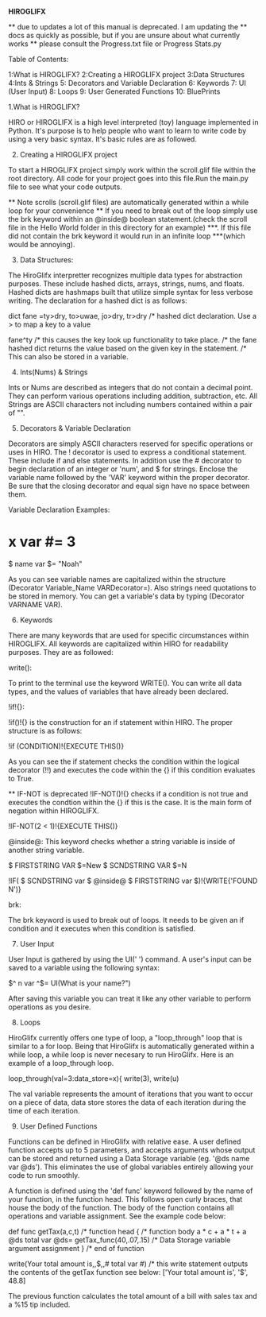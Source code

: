 **HIROGLIFX**

** due to updates a lot of this manual is deprecated. I am updating the
** docs as quickly as possible, but if you are unsure about what currently works
** please consult the Progress.txt file or Progress Stats.py

Table of Contents:

1:What is HIROGLIFX?
2:Creating a HIROGLIFX project
3:Data Structures
4:Ints & Strings
5: Decorators and Variable Declaration
6: Keywords
7: UI (User Input)
8: Loops
9: User Generated Functions
10: BluePrints

1.What is HIROGLIFX?

HIRO or HIROGLIFX is a high level interpreted (toy) language implemented in Python. It's purpose is to help
people who want to learn to write code by using a very basic syntax.
It's basic rules are as followed. 

2. Creating a HIROGLIFX project

To start a HIROGLIFX project simply work within the scroll.glif file within the root directory.
All code for your project goes into this file.Run the main.py file to see what your
code outputs.

** Note scrolls (scroll.glif files) are automatically generated within a while loop for your convenience
** If you need to break out of the loop simply use the brk keyword within an @inside@ boolean
statement.(check the scroll file in the Hello World folder in this directory for an example)
***. If this file did not contain the brk keyword it would run in an infinite loop
***(which would be annoying).

3. Data Structures:

The HiroGlifx interpretter recognizes multiple data types for abstraction purposes. These include hashed dicts, arrays, strings,
nums, and floats. Hashed dicts are hashmaps built that utilize simple syntax for less verbose writing. The declaration for a
hashed dict is as follows:

dict fane =ty>dry, to>uwae, jo>dry, tr>dry /* hashed dict declaration. Use a > to map a key to a value

fane^ty /* this causes the key look up functionality to take place.
 /* the fane hashed dict returns the value based on the given key in the statement.
 /* This can also be stored in a variable.

4. Ints(Nums) & Strings

Ints or Nums are described as integers that do not contain a decimal point.
They can perform various operations including addition, subtraction, etc.
All Strings are ASCII characters not including numbers contained within a
pair of "".

5. Decorators & Variable Declaration

Decorators are simply ASCII characters reserved for specific operations or uses in HIRO.
The ! decorator is used to express a conditional statement. These include if and else statements.
In addition use the # decorator to begin declaration of an integer or 'num', and $ for strings. Enclose the 
variable name followed by the 'VAR' keyword within the proper decorator.
Be sure that the closing decorator and equal sign have no space between them.  

Variable Declaration Examples:

# x var #= 3
$ name var $= "Noah"

As you can see variable names are capitalized within the structure (Decorator Variable_Name VARDecorator=). Also strings need
quotations to be stored in memory. You can get a variable's data by typing (Decorator VARNAME VAR). 

6. Keywords

There are many keywords that are used for specific circumstances within HIROGLIFX. All keywords are capitalized
within HIRO for readability purposes. They are as followed:

write():

To print to the terminal use the keyword WRITE(). You can write all data types, and the values of variables that have already been
declared.

!if!{}:

!if()!{} is the construction for an if statement within HIRO. The proper structure is as follows:

!if (CONDITION)!{EXECUTE THIS()}

As you can see the if statement checks the condition within the logical decorator (!!) and executes the code within the
{} if this condition evaluates to True.

** IF-NOT is deprecated
!IF-NOT()!{} checks if a condition is not true and executes the condtion within the {} if this is the case.
It is the main form of negation within HIROGLIFX.

!IF-NOT(2 < 1)!{EXECUTE THIS()}

@inside@:
This keyword checks whether a string variable is inside of another string variable.

$ FIRSTSTRING VAR $=New
$ SCNDSTRING VAR $=N

!IF( $ SCNDSTRING var $ @inside@ $ FIRSTSTRING var $)!{WRITE{'FOUND N')}

brk:

The brk keyword is used to break out of loops. It needs to be given an if condition and it executes when this condition
is satisfied.


7. User Input

User Input is gathered by using the UI(' ') command. A user's input can be saved to a
variable using the following syntax:

$^ n var ^$= UI(What is your name?")

After saving this variable you can treat it like any other variable to perform
operations as you desire.


8. Loops

HiroGlifx currently offers one type of loop, a "loop_through" loop that is similar to a for loop.
Being that HiroGlifx is automatically generated within a while loop, a while loop
is never necesary to run HiroGlifx. Here is an example of a loop_through loop.

loop_through(val=3:data_store=x){
write(3), write(u)

The val variable represents the amount of iterations that you want to occur on a piece
of data, data store stores the data of each iteration during the time of each
iteration.

9. User Defined Functions

Functions can be defined in HiroGlifx with relative ease. A user defined function accepts up to 5 parameters, and
accepts arguments whose output can be stored and returned using a Data Storage variable (eg. '@ds name var @ds'). This eliminates the use
of global variables entirely allowing your code to run smoothly.

A function is defined using the 'def func' keyword followed by the name of your function, in the function
head. This follows open curly braces, that house the body of the function. The body of the function contains
all operations and variable assignment.  See the example code below:

def func getTax(a,c,t) /* function head
    { /* function body
    a * c + a * t + a
    @ds total var @ds= getTax_func(40,.07,.15) /* Data Storage variable argument assignment
    }  /* end of function

write(Your total amount is,,$,,# total var #)
 /* this write statement outputs the contents of the getTax function see below:
['Your total amount is', '$', 48.8]

The previous function calculates the total amount of a bill with sales tax and a %15 tip included.
